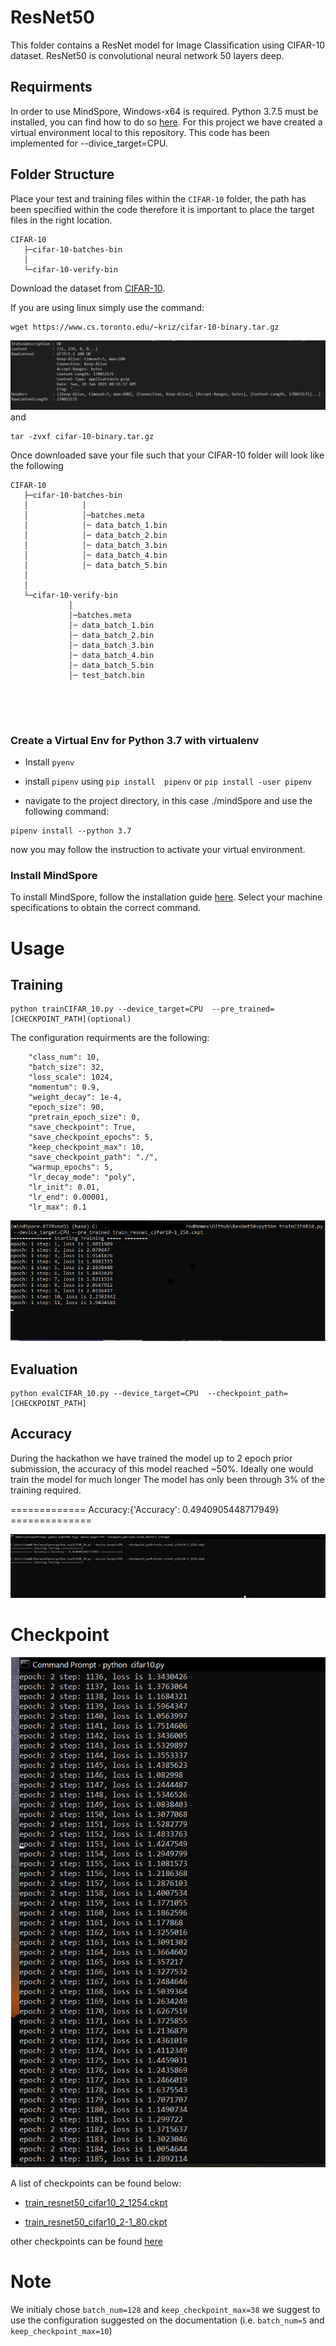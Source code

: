 # ResNet50

This folder contains a ResNet model for Image Classification using CIFAR-10 dataset. ResNet50 is convolutional neural network 50 layers deep.



## Requirments

In order to use MindSpore, Windows-x64 is required. Python 3.7.5 must be installed, you can find how to do so [here](https://www.python.org/downloads/release/python-375/). 
For this project we have created a virtual environment local to this repository. This code has been implemented for --divice_target=CPU.


## Folder Structure

Place your test and training files within the `CIFAR-10` folder, the path has been specified within the code therefore it is important to place the target files in the right location.

```
CIFAR-10
   ├─cifar-10-batches-bin
   │
   └─cifar-10-verify-bin

```
Download the dataset from [CIFAR-10](http://www.cs.toronto.edu/~kriz/cifar.html). 

If you are using linux  simply use the command:

```
wget https://www.cs.toronto.edu/~kriz/cifar-10-binary.tar.gz
```
![command](https://github.com/alicebarbe/HackCambridge2021/blob/cifar-10/mindSpore/img/unzip.png)
and 


```
tar -zvxf cifar-10-binary.tar.gz
```

Once downloaded save your file such that your CIFAR-10 folder will look like the following


```
CIFAR-10
   ├─cifar-10-batches-bin
   │            │  
   │            │─batches.meta
   │            │─ data_batch_1.bin
   │            │─ data_batch_2.bin
   │            │─ data_batch_3.bin
   │            │─ data_batch_4.bin
   │            │─ data_batch_5.bin
   │
   │
   └─cifar-10-verify-bin
             │  
             │─batches.meta
             │─ data_batch_1.bin
             │─ data_batch_2.bin
             │─ data_batch_3.bin
             │─ data_batch_4.bin
             │─ data_batch_5.bin
             │─ test_batch.bin
             
    
   
   
```
### Create a Virtual Env for Python 3.7 with virtualenv

- Install `pyenv`

- install  `pipenv` using `pip install  pipenv` or `pip install -user pipenv`
- navigate to the project directory, in this case ./mindSpore and use the following command:

```
pipenv install --python 3.7
```

now you may follow the instruction to activate your virtual environment. 

### Install MindSpore

To install MindSpore, follow the installation guide [here](https://www.mindspore.cn/install/en). Select your machine specifications to obtain the correct command. 
 
 # Usage

 ## Training
 
 
 ```
 python trainCIFAR_10.py --device_target=CPU  --pre_trained=[CHECKPOINT_PATH](optional)
 ```
 The configuration requirments are the following:
 ```
     "class_num": 10,
     "batch_size": 32,
     "loss_scale": 1024,
     "momentum": 0.9,
     "weight_decay": 1e-4,
     "epoch_size": 90,
     "pretrain_epoch_size": 0,
     "save_checkpoint": True,
     "save_checkpoint_epochs": 5,
     "keep_checkpoint_max": 10,
     "save_checkpoint_path": "./",
     "warmup_epochs": 5,
     "lr_decay_mode": "poly",
     "lr_init": 0.01,
     "lr_end": 0.00001,
     "lr_max": 0.1
 
 ```
 
 ![training your model](./img/image.png)

 ## Evaluation


 ```
 python evalCIFAR_10.py --device_target=CPU  --checkpoint_path=[CHECKPOINT_PATH]
 ```
 
 ## Accuracy
 
 During the hackathon we have trained the model up to 2 epoch prior submission, the accuracy of this model reached ~50%. 
 Ideally one would train the model for much longer The model has only been through 3% of the training required.
 
 ============= Accuracy:{'Accuracy': 0.4940905448717949} ==============
 
 ![Accuracy](https://github.com/alicebarbe/HackCambridge2021/blob/cifar-10/mindSpore/img/accuracy.png) 
 
 # Checkpoint
 
 ![epoch2.png](https://github.com/alicebarbe/HackCambridge2021/blob/cifar-10/mindSpore/img/epoch2image.png)
 
 A list of checkpoints can be found below:
 
 
 - [train_resnet50_cifar10_2_1254.ckpt](https://www.dropbox.com/s/r9uslw1qsxyz3na/train_resnet_cifar10-2_1254.ckpt?dl=0)
  
 - [train_resnet50_cifar10_2-1_80.ckpt](https://www.dropbox.com/s/w82pnvzwafehmra/train_resnet_cifar10_2-1_80.ckpt?dl=0)
 
 other checkpoints can be found [here](https://www.dropbox.com/sh/8e18q8akyr2mftv/AAB5YfS4HK3qGkRAcefJSoZUa?dl=0)
 
 
 
 # Note
 
 We initialy chose `batch_num=128` and `keep_checkpoint_max=38` we suggest to use the configuration suggested on the documentation (i.e. `batch_num=5` and `keep_checkpoint_max=10`)
